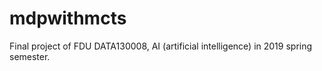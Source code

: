 # mdpwithmcts

Final project of FDU DATA130008, AI (artificial intelligence) in 2019 spring semester.